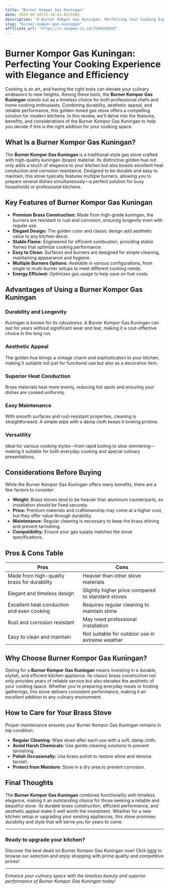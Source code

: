 ```yaml
---
title: "Burner Kompor Gas Kuningan"
date: 2025-09-10T22:10:43.012598Z
description: "# Burner Kompor Gas Kuningan: Perfecting Your Cooking Experience with Elegance and Efficiency..."
slug: "burner-kompor-gas-kuningan"
affiliate_url: "https://s.shopee.co.id/7V44C68VX2"
---
```

# Burner Kompor Gas Kuningan: Perfecting Your Cooking Experience with Elegance and Efficiency

Cooking is an art, and having the right tools can elevate your culinary endeavors to new heights. Among these tools, the **Burner Kompor Gas Kuningan** stands out as a timeless choice for both professional chefs and home cooking enthusiasts. Combining durability, aesthetic appeal, and reliable performance, this golden-toned gas stove offers a compelling solution for modern kitchens. In this review, we'll delve into the features, benefits, and considerations of the Burner Kompor Gas Kuningan to help you decide if this is the right addition for your cooking space.

## What Is a Burner Kompor Gas Kuningan?

The **Burner Kompor Gas Kuningan** is a traditional-style gas stove crafted with high-quality kuningan (brass) material. Its distinctive golden hue not only adds a touch of elegance to your kitchen but also boasts excellent heat conduction and corrosion resistance. Designed to be durable and easy to maintain, this stove typically features multiple burners, allowing you to prepare several dishes simultaneously—a perfect solution for busy households or professional kitchens.

## Key Features of Burner Kompor Gas Kuningan

- **Premium Brass Construction:** Made from high-grade kuningan, the burners are resistant to rust and corrosion, ensuring longevity even with regular use.
- **Elegant Design:** The golden color and classic design add aesthetic value to any kitchen decor.
- **Stable Flame:** Engineered for efficient combustion, providing stable flames that optimize cooking performance.
- **Easy to Clean:** Surfaces and burners are designed for simple cleaning, maintaining appearance and hygiene.
- **Multiple Burners Options:** Available in various configurations, from single to multi-burner setups to meet different cooking needs.
- **Energy Efficient:** Optimizes gas usage to help save on fuel costs.

## Advantages of Using a Burner Kompor Gas Kuningan

### Durability and Longevity

Kuningan is known for its robustness. A Burner Kompor Gas Kuningan can last for years without significant wear and tear, making it a cost-effective choice in the long run.

### Aesthetic Appeal

The golden hue brings a vintage charm and sophistication to your kitchen, making it suitable not just for functional use but also as a decorative item.

### Superior Heat Conduction

Brass materials heat more evenly, reducing hot spots and ensuring your dishes are cooked uniformly.

### Easy Maintenance

With smooth surfaces and rust-resistant properties, cleaning is straightforward. A simple wipe with a damp cloth keeps it looking pristine.

### Versatility

Ideal for various cooking styles—from rapid boiling to slow simmering—making it suitable for both everyday cooking and special culinary presentations.

## Considerations Before Buying

While the Burner Kompor Gas Kuningan offers many benefits, there are a few factors to consider:

- **Weight:** Brass stoves tend to be heavier than aluminum counterparts, so installation should be fixed securely.
- **Price:** Premium materials and craftsmanship may come at a higher cost, but they offer value through durability.
- **Maintenance:** Regular cleaning is necessary to keep the brass shining and prevent tarnishing.
- **Compatibility:** Ensure your gas supply matches the stove specifications.

## Pros & Cons Table

| Pros                                               | Cons                                               |
|----------------------------------------------------|----------------------------------------------------|
| Made from high-quality brass for durability      | Heavier than other stove materials                |
| Elegant and timeless design                       | Slightly higher price compared to standard stoves |
| Excellent heat conduction and even cooking       | Requires regular cleaning to maintain shine     |
| Rust and corrosion resistant                      | May need professional installation               |
| Easy to clean and maintain                        | Not suitable for outdoor use in extreme weather  |

## Why Choose Burner Kompor Gas Kuningan?

Opting for a **Burner Kompor Gas Kuningan** means investing in a durable, stylish, and efficient kitchen appliance. Its classic brass construction not only provides years of reliable service but also elevates the aesthetic of your cooking space. Whether you're preparing everyday meals or hosting gatherings, this stove delivers consistent performance, making it an excellent addition to any culinary environment.

## How to Care for Your Brass Stove

Proper maintenance ensures your Burner Kompor Gas Kuningan remains in top condition:

- **Regular Cleaning:** Wipe down after each use with a soft, damp cloth.
- **Avoid Harsh Chemicals:** Use gentle cleaning solutions to prevent tarnishing.
- **Polish Occasionally:** Use brass polish to restore shine and remove tarnish.
- **Protect from Moisture:** Store in a dry area to prevent corrosion.

## Final Thoughts

The **Burner Kompor Gas Kuningan** combines functionality with timeless elegance, making it an outstanding choice for those seeking a reliable and beautiful stove. Its durable brass construction, efficient performance, and aesthetic appeal make it well worth the investment. Whether for a new kitchen setup or upgrading your existing appliances, this stove promises durability and style that will serve you for years to come.

---

### Ready to upgrade your kitchen? 

Discover the best deals on Burner Kompor Gas Kuningan now! Click [here](https://s.shopee.co.id/7V44C68VX2) to browse our selection and enjoy shopping with prime quality and competitive prices!

---

*Enhance your culinary space with the timeless beauty and superior performance of Burner Kompor Gas Kuningan today!*